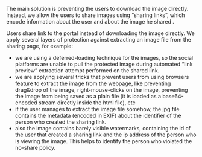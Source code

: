 The main solution is preventing the users to download the image directly. Instead, we allow the users to share images using “sharing links”, which encode information about the user and about the image he shared .

Users share link to the portal instead of downloading the image directly.
We apply several layers of protection against extracting an image file from the sharing page, for example:
- we are using a deferred-loading technique for the images, so the social platforms are unable to pull the protected image during automated “link preview” extraction attempt performed on the shared link.
- we are applying several tricks that prevent users from using browsers feature to extract the image from the webpage, like preventing drag&drop of the image, right-mouse-clicks on the image, preventing the image from being saved as a plain file (it is loaded as a base64-encoded stream directly inside the html file), etc
- if the user manages to extract the image file somehow, the jpg file contains the metadata (encoded in EXIF) about the identifier of the person who created the sharing link.
- also the image contains barely visible watermarks, containing the id of the user that created a sharing link and the ip address of the person who is viewing the image. This helps to identify the person who violated the no-share policy.

